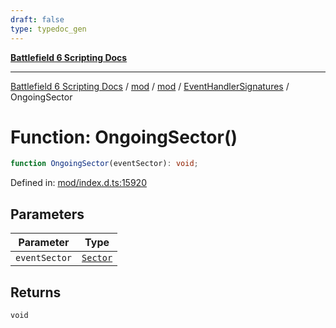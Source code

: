 ```yaml
---
draft: false
type: typedoc_gen
---
```


[**Battlefield 6 Scripting Docs**](../../../../_index.md)

***

[Battlefield 6 Scripting Docs](../../../../_index.md) / [mod](../../../_index.md) / [mod](../../_index.md) / [EventHandlerSignatures](../_index.md) / OngoingSector

# Function: OngoingSector()

```ts
function OngoingSector(eventSector): void;
```

Defined in: [mod/index.d.ts:15920](https://github.com/battlefield-portal-community/portal-docs/blob/ff09b2690670f74de7e97198022e5a97ff1161ff/generators/santiago/mod/index.d.ts#L15920)

## Parameters

| Parameter | Type |
| ------ | ------ |
| `eventSector` | [`Sector`](../../Sector/_index.md) |

## Returns

`void`
